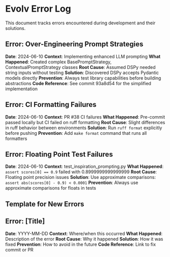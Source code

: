 # Evolv Error Log

This document tracks errors encountered during development and their solutions.

## Error: Over-Engineering Prompt Strategies
**Date**: 2024-06-10
**Context**: Implementing enhanced LLM prompting
**What Happened**: Created complex BasePromptStrategy, ContextualPromptStrategy classes
**Root Cause**: Assumed DSPy needed string inputs without testing
**Solution**: Discovered DSPy accepts Pydantic models directly
**Prevention**: Always test library capabilities before building abstractions
**Code Reference**: See commit 93a8d54 for the simplified implementation

## Error: CI Formatting Failures
**Date**: 2024-06-10
**Context**: PR #38 CI failures
**What Happened**: Pre-commit passed locally but CI failed on ruff formatting
**Root Cause**: Slight differences in ruff behavior between environments
**Solution**: Run `ruff format` explicitly before pushing
**Prevention**: Add `make format` command that runs all formatters

## Error: Floating Point Test Failures
**Date**: 2024-06-10
**Context**: test_inspiration_prompting.py
**What Happened**: `assert scores[0] == 0.9` failed with 0.8999999999999999
**Root Cause**: Floating point precision issues
**Solution**: Use approximate comparisons: `assert abs(scores[0] - 0.9) < 0.0001`
**Prevention**: Always use approximate comparisons for floats in tests

## Template for New Errors
## Error: [Title]
**Date**: YYYY-MM-DD
**Context**: Where/when this occurred
**What Happened**: Description of the error
**Root Cause**: Why it happened
**Solution**: How it was fixed
**Prevention**: How to avoid in the future
**Code Reference**: Link to fix commit or PR
